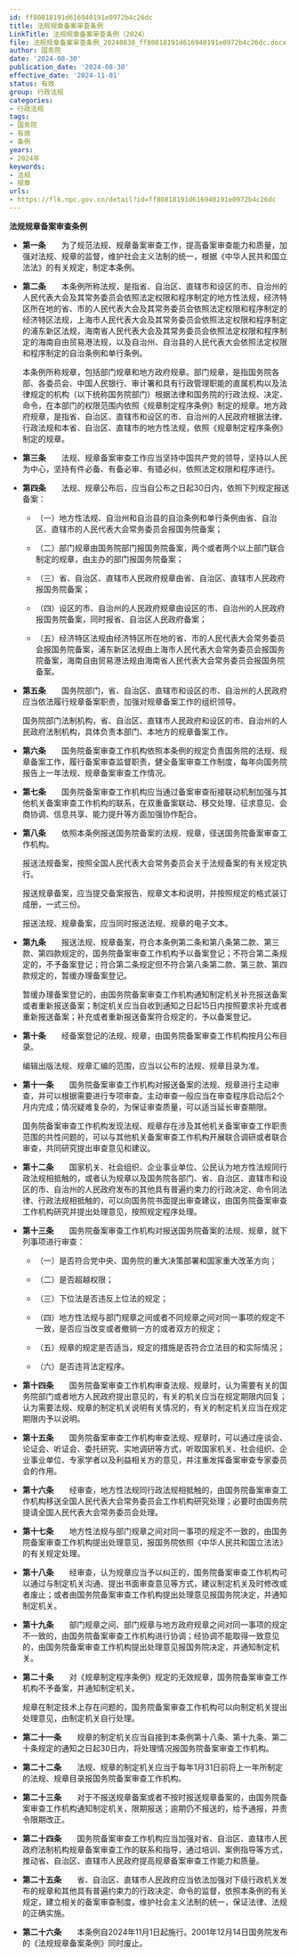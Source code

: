 ```yaml
---
id: ff80818191d616940191e0972b4c26dc
title: 法规规章备案审查条例
LinkTitle: 法规规章备案审查条例（2024）
file: 法规规章备案审查条例_20240830_ff80818191d616940191e0972b4c26dc.docx
author: 国务院
date: '2024-08-30'
publication_date: '2024-08-30'
effective_date: '2024-11-01'
status: 有效
group: 行政法规
categories:
- 行政法规
tags:
- 国务院
- 有效
- 条例
years:
- 2024年
keywords:
- 法规
- 规章
urls:
- https://flk.npc.gov.cn/detail?id=ff80818191d616940191e0972b4c26dc
---
```


**法规规章备案审查条例**

- **第一条**　　为了规范法规、规章备案审查工作，提高备案审查能力和质量，加强对法规、规章的监督，维护社会主义法制的统一，根据《中华人民共和国立法法》的有关规定，制定本条例。

- **第二条**　　本条例所称法规，是指省、自治区、直辖市和设区的市、自治州的人民代表大会及其常务委员会依照法定权限和程序制定的地方性法规，经济特区所在地的省、市的人民代表大会及其常务委员会依照法定权限和程序制定的经济特区法规，上海市人民代表大会及其常务委员会依照法定权限和程序制定的浦东新区法规，海南省人民代表大会及其常务委员会依照法定权限和程序制定的海南自由贸易港法规，以及自治州、自治县的人民代表大会依照法定权限和程序制定的自治条例和单行条例。

  本条例所称规章，包括部门规章和地方政府规章。部门规章，是指国务院各部、各委员会、中国人民银行、审计署和具有行政管理职能的直属机构以及法律规定的机构（以下统称国务院部门）根据法律和国务院的行政法规、决定、命令，在本部门的权限范围内依照《规章制定程序条例》制定的规章。地方政府规章，是指省、自治区、直辖市和设区的市、自治州的人民政府根据法律、行政法规和本省、自治区、直辖市的地方性法规，依照《规章制定程序条例》制定的规章。

- **第三条**　　法规、规章备案审查工作应当坚持中国共产党的领导，坚持以人民为中心，坚持有件必备、有备必审、有错必纠，依照法定权限和程序进行。

- **第四条**　　法规、规章公布后，应当自公布之日起30日内，依照下列规定报送备案：

  - （一）地方性法规、自治州和自治县的自治条例和单行条例由省、自治区、直辖市的人民代表大会常务委员会报国务院备案；

  - （二）部门规章由国务院部门报国务院备案，两个或者两个以上部门联合制定的规章，由主办的部门报国务院备案；

  - （三）省、自治区、直辖市人民政府规章由省、自治区、直辖市人民政府报国务院备案；

  - （四）设区的市、自治州的人民政府规章由设区的市、自治州的人民政府报国务院备案，同时报省、自治区人民政府备案；

  - （五）经济特区法规由经济特区所在地的省、市的人民代表大会常务委员会报国务院备案，浦东新区法规由上海市人民代表大会常务委员会报国务院备案，海南自由贸易港法规由海南省人民代表大会常务委员会报国务院备案。

- **第五条**　　国务院部门，省、自治区、直辖市和设区的市、自治州的人民政府应当依法履行规章备案职责，加强对规章备案工作的组织领导。

  国务院部门法制机构，省、自治区、直辖市人民政府和设区的市、自治州的人民政府法制机构，具体负责本部门、本地方的规章备案工作。

- **第六条**　　国务院备案审查工作机构依照本条例的规定负责国务院的法规、规章备案工作，履行备案审查监督职责，健全备案审查工作制度，每年向国务院报告上一年法规、规章备案审查工作情况。

- **第七条**　　国务院备案审查工作机构应当通过备案审查衔接联动机制加强与其他机关备案审查工作机构的联系，在双重备案联动、移交处理、征求意见、会商协调、信息共享、能力提升等方面加强协作配合。

- **第八条**　　依照本条例报送国务院备案的法规、规章，径送国务院备案审查工作机构。

  报送法规备案，按照全国人民代表大会常务委员会关于法规备案的有关规定执行。

  报送规章备案，应当提交备案报告、规章文本和说明，并按照规定的格式装订成册，一式三份。

  报送法规、规章备案，应当同时报送法规、规章的电子文本。

- **第九条**　　报送法规、规章备案，符合本条例第二条和第八条第二款、第三款、第四款规定的，国务院备案审查工作机构予以备案登记；不符合第二条规定的，不予备案登记；符合第二条规定但不符合第八条第二款、第三款、第四款规定的，暂缓办理备案登记。

  暂缓办理备案登记的，由国务院备案审查工作机构通知制定机关补充报送备案或者重新报送备案；制定机关应当自收到通知之日起15日内按照要求补充或者重新报送备案；补充或者重新报送备案符合规定的，予以备案登记。

- **第十条**　　经备案登记的法规、规章，由国务院备案审查工作机构按月公布目录。

  编辑出版法规、规章汇编的范围，应当以公布的法规、规章目录为准。

- **第十一条**　　国务院备案审查工作机构对报送备案的法规、规章进行主动审查，并可以根据需要进行专项审查。主动审查一般应当在审查程序启动后2个月内完成；情况疑难复杂的，为保证审查质量，可以适当延长审查期限。

  国务院备案审查工作机构发现法规、规章存在涉及其他机关备案审查工作职责范围的共性问题的，可以与其他机关备案审查工作机构开展联合调研或者联合审查，共同研究提出审查意见和建议。

- **第十二条**　　国家机关、社会组织、企业事业单位、公民认为地方性法规同行政法规相抵触的，或者认为规章以及国务院各部门、省、自治区、直辖市和设区的市、自治州的人民政府发布的其他具有普遍约束力的行政决定、命令同法律、行政法规相抵触的，可以向国务院书面提出审查建议，由国务院备案审查工作机构研究并提出处理意见，按照规定程序处理。

- **第十三条**　　国务院备案审查工作机构对报送国务院备案的法规、规章，就下列事项进行审查：

  - （一）是否符合党中央、国务院的重大决策部署和国家重大改革方向；

  - （二）是否超越权限；

  - （三）下位法是否违反上位法的规定；

  - （四）地方性法规与部门规章之间或者不同规章之间对同一事项的规定不一致，是否应当改变或者撤销一方的或者双方的规定；

  - （五）规章的规定是否适当，规定的措施是否符合立法目的和实际情况；

  - （六）是否违背法定程序。

- **第十四条**　　国务院备案审查工作机构审查法规、规章时，认为需要有关的国务院部门或者地方人民政府提出意见的，有关的机关应当在规定期限内回复；认为需要法规、规章的制定机关说明有关情况的，有关的制定机关应当在规定期限内予以说明。

- **第十五条**　　国务院备案审查工作机构审查法规、规章时，可以通过座谈会、论证会、听证会、委托研究、实地调研等方式，听取国家机关、社会组织、企业事业单位、专家学者以及利益相关方的意见，并注重发挥备案审查专家委员会的作用。

- **第十六条**　　经审查，地方性法规同行政法规相抵触的，由国务院备案审查工作机构移送全国人民代表大会常务委员会工作机构研究处理；必要时由国务院提请全国人民代表大会常务委员会处理。

- **第十七条**　　地方性法规与部门规章之间对同一事项的规定不一致的，由国务院备案审查工作机构提出处理意见，报国务院依照《中华人民共和国立法法》的有关规定处理。

- **第十八条**　　经审查，认为规章应当予以纠正的，国务院备案审查工作机构可以通过与制定机关沟通、提出书面审查意见等方式，建议制定机关及时修改或者废止；或者由国务院备案审查工作机构提出处理意见报国务院决定，并通知制定机关。

- **第十九条**　　部门规章之间、部门规章与地方政府规章之间对同一事项的规定不一致的，由国务院备案审查工作机构进行协调；经协调不能取得一致意见的，由国务院备案审查工作机构提出处理意见报国务院决定，并通知制定机关。

- **第二十条**　　对《规章制定程序条例》规定的无效规章，国务院备案审查工作机构不予备案，并通知制定机关。

  规章在制定技术上存在问题的，国务院备案审查工作机构可以向制定机关提出处理意见，由制定机关自行处理。

- **第二十一条**　　规章的制定机关应当自接到本条例第十八条、第十九条、第二十条规定的通知之日起30日内，将处理情况报国务院备案审查工作机构。

- **第二十二条**　　法规、规章的制定机关应当于每年1月31日前将上一年所制定的法规、规章目录报国务院备案审查工作机构。

- **第二十三条**　　对于不报送规章备案或者不按时报送规章备案的，由国务院备案审查工作机构通知制定机关，限期报送；逾期仍不报送的，给予通报，并责令限期改正。

- **第二十四条**　　国务院备案审查工作机构应当加强对省、自治区、直辖市人民政府法制机构规章备案审查工作的联系和指导，通过培训、案例指导等方式，推动省、自治区、直辖市人民政府提高规章备案审查工作能力和质量。

- **第二十五条**　　省、自治区、直辖市人民政府应当依法加强对下级行政机关发布的规章和其他具有普遍约束力的行政决定、命令的监督，依照本条例的有关规定，建立相关的备案审查制度，维护社会主义法制的统一，保证法律、法规的正确实施。

- **第二十六条**　　本条例自2024年11月1日起施行。2001年12月14日国务院发布的《法规规章备案条例》同时废止。
